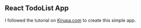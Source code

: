 ## React TodoList App 

I followed the tutorial on [Kirupa.com](https://www.kirupa.com/react/simple_todo_app_react.htm) to create this simple app.  